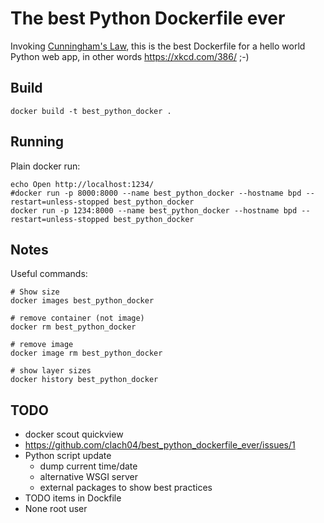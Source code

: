 # The best Python Dockerfile ever

Invoking [Cunningham's Law](https://meta.wikimedia.org/wiki/Cunningham%27s_Law), this is the best Dockerfile for a hello world Python web app, in other words https://xkcd.com/386/ ;-)


## Build

    docker build -t best_python_docker .

## Running

Plain docker run:

    echo Open http://localhost:1234/
    #docker run -p 8000:8000 --name best_python_docker --hostname bpd --restart=unless-stopped best_python_docker
    docker run -p 1234:8000 --name best_python_docker --hostname bpd --restart=unless-stopped best_python_docker

## Notes

Useful commands:

    # Show size
    docker images best_python_docker

    # remove container (not image)
    docker rm best_python_docker

    # remove image
    docker image rm best_python_docker

    # show layer sizes
    docker history best_python_docker

## TODO

  * docker scout quickview
  * https://github.com/clach04/best_python_dockerfile_ever/issues/1
  * Python script update
      * dump current time/date
      * alternative WSGI server
      * external packages to show best practices
  * TODO items in Dockfile
  * None root user
